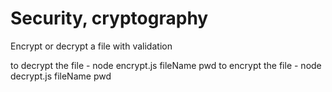 # Security, cryptography
Encrypt or decrypt a file with validation

to decrypt the file - node encrypt.js fileName pwd
to encrypt the file - node decrypt.js fileName pwd

